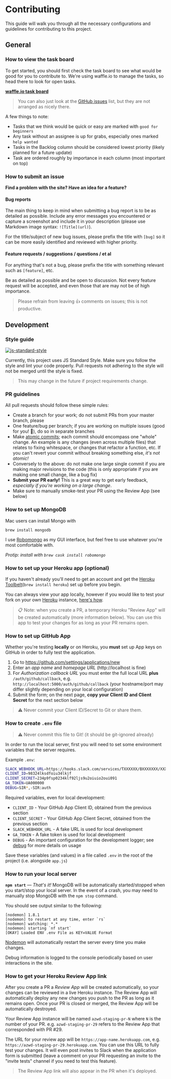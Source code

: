 # Contributing

This guide will walk you through all the necessary configurations and guidelines for contributing to this project.

## General

### How to view the task board

To get started, you should first check the task board to see what would be good for you to contribute to. We're using waffle.io to manage the tasks, so head there to look for open tasks.

[**waffle.io task board**](https://waffle.io/therealklanni/az-webdevs)

> You can also just look at the [GitHub issues](https://github.com/therealklanni/az-webdevs/issues) list, but they are not arranged as nicely there.

A few things to note:

- Tasks that we think would be quick or easy are marked with `good for beginners`
- Any task without an assignee is up for grabs, especially ones marked `help wanted`
- Tasks in the Backlog column should be considered lowest priority (likely planned for a future update)
- Task are ordered roughly by importance in each column (most important on top)

### How to submit an issue

**Find a problem with the site? Have an idea for a feature?**

#### Bug reports

The main thing to keep in mind when submitting a bug report is to be as detailed as possible. Include any error messages you encountered or capture a screenshot and include it in your description (please use Markdown image syntax: `![Title](url)`).

For the title/subject of new bug issues, please prefix the title with `[bug]` so it can be more easily identified and reviewed with higher priority.

#### Feature requests / suggestions / questions / et al

For anything that's not a bug, please prefix the title with something relevant such as `[feature]`, etc.

Be as detailed as possible and be open to discussion. Not every feature request will be accepted, and even those that are may not be of high importance.

> Please refrain from leaving :+1: comments on issues; this is not productive.

## Development

### Style guide

[![js-standard-style](https://cdn.rawgit.com/feross/standard/master/badge.svg)](https://github.com/feross/standard)

Currently, this project uses JS Standard Style. Make sure you follow the style and lint your code properly. Pull requests not adhering to the style will not be merged until the style is fixed.

> This may change in the future if project requirements change.

### PR guidelines

All pull requests should follow these simple rules:

- Create a branch for your work; do not submit PRs from your master branch, please
- One feature/bug per branch; if you are working on multiple issues (good for you! :beers:), do so in separate branches
- Make [atomic commits](https://en.wikipedia.org/wiki/Atomic_commit#Atomic_commit_convention); each commit should encompass one "whole" change. An example is any changes (even across multiple files) that relates to fixing whitespace, or changes that refactor a function, etc. If you can't revert your commit without breaking something else, *it's not atomic!*
- Conversely to the above: do not make one large single commit if you are making major revisions to the code (this is only appropriate if you are making one small change, like a bug fix)
- **Submit your PR early!** This is a great way to get early feedback, *especially if you're working on a large change*.
- Make sure to manually smoke-test your PR using the Review App (see below)

### How to set up MongoDB

Mac users can install Mongo with

```
brew install mongodb
```

I use [Robomongo](http://robomongo.org) as my GUI interface, but feel free to use whatever you're most comfortable with.

*Protip: install with `brew cask install robomongo`*

### How to set up your Heroku app (optional)

If you haven't already you'll need to get an account and get the [Heroku Toolbelt](https://toolbelt.heroku.com)(`brew install heroku`) set up before you begin.

You can always view your app locally, however if you would like to test your fork on your own [Heroku](https://heroku.com) instance, [here's how](https://devcenter.heroku.com/articles/getting-started-with-nodejs#deploy-the-app).

> :clipboard: Note: when you create a PR, a temporary Heroku "Review App" will be created automatically (more information below). You can use this app to test your changes for as long as your PR remains open.

### How to set up GitHub App

Whether you're testing **locally** or on Heroku, you **must** set up App keys on GitHub in order to fully test the application.

1. Go to https://github.com/settings/applications/new
1. Enter an *app name* and *homepage URL* (http://localhost is fine)
1. For *Authorization callback URL* you must enter the full local URL **plus** `/auth/github/callback`, e.g. `http://localhost:5000/auth/github/callback` (your hostname/port may differ slightly depending on your local configuration)
1. Submit the form; on the next page, **copy your Client ID and Client Secret** for the next section below

> :warning: Never commit your Client ID/Secret to Git or share them.

### How to create `.env` file

> :warning: Never commit this file to Git! (it should be git-ignored already)

In order to run the local server, first you will need to set some environment variables that the server requires.

Example `.env`:

```bash
SLACK_WEBHOOK_URL=https://hooks.slack.com/services/TXXXXXX/BXXXXXXX/XXXXXXXXXXXXXXXXXXXXXXXXX
CLIENT_ID=98324lksdfoiu34lkjf
CLIENT_SECRET=234p9fsp0234klf92ljs9u2oiuio2oui091
GA_TOKEN=UA000000
DEBUG=SIR*,-SIR:auth
```

Required variables, even for local development:

- `CLIENT_ID` - Your GitHub App Client ID, obtained from the previous section
- `CLIENT_SECRET` - Your GitHub App Client Secret, obtained from the previous section
- `SLACK_WEBHOOK_URL` - A fake URL is used for local development
- `GA_TOKEN` - A fake token is used for local development
- `DEBUG` - An important configuration for the development logger; see [debug](https://github.com/visionmedia/debug) for more details on usage

Save these variables (and values) in a file called `.env` in the root of the project (i.e. alongside `app.js`)

### How to run your local server

**`npm start`** — *That's it!* MongoDB will be automatically started/stopped when you start/stop your local server. In the event of a crash, you may need to manually stop MongoDB with the `npm stop` command.

You should see output similar to the following:

```
[nodemon] 1.8.1
[nodemon] to restart at any time, enter `rs`
[nodemon] watching: *.*
[nodemon] starting `nf start`
[OKAY] Loaded ENV .env File as KEY=VALUE Format
```

[Nodemon](https://github.com/nodemon/nodemon) will automatically restart the server every time you make changes.

Debug information is logged to the console periodically based on user interactions in the site.

### How to get your Heroku Review App link

After you create a PR a *Review App* will be created automatically, so your changes can be reviewed in a live Heroku instance. The Review App will automatically deploy any new changes you push to the PR as long as it remains open. Once your PR is closed or merged, the Review App will be automatically destroyed.

Your Review App instance will be named `azwd-staging-pr-N` where `N` is the number of your PR. e.g. `azwd-staging-pr-29` refers to the Review App that corresponded with PR #29.

The URL for your review app will be `https://app-name.herokuapp.com`, e.g. `https://azwd-staging-pr-29.herokuapp.com`. You can use this URL to fully test your changes. It will even post invites to Slack when the application form is submitted (leave a comment on your PR requesting an invite to the "invite tests" channel if you need to test this feature).

> The Review App link will also appear in the PR when it's deployed.
